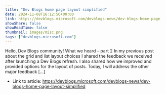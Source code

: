```yaml
---
title: "Dev Blogs home page layout simplified"
date: 2024-11-08T16:12:56+00:00
link: https://devblogs.microsoft.com/devblogs-news/dev-blogs-home-page-layout-simplified
showShare: false
showReadTime: false
thumbnail: images/misc.png
tags: ["devblogs.microsoft.com"]
---
```

Hello, Dev Blogs community! What we heard – part 2 In my previous post about the grid and list layout choices I shared the feedback we received after launching a Dev Blogs refresh. I also shared how we improved and provided options for the layout of posts. Today, I will address the other major feedback […]

- Link to article: https://devblogs.microsoft.com/devblogs-news/dev-blogs-home-page-layout-simplified